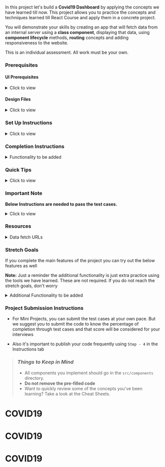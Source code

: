 In this project let's build a **Covid19 Dashboard** by applying the concepts we have learned till now. This project allows you to practice the concepts and techniques learned till React Course and apply them in a concrete project.

You will demonstrate your skills by creating an app that will fetch data from an internal server using a **class component**, displaying that data, using **component lifecycle** methods, **routing** concepts and adding responsiveness to the website.

This is an individual assessment. All work must be your own.

### Prerequisites

#### UI Prerequisites

<details>
<summary>Click to view</summary>

- What is Figma?
  - Figma is a vector graphics editor and prototyping tool which is primarily web-based. You can check more info on the <a href="https://www.figma.com/" target="_blank">Website</a>
- Create a Free account in Figma
  - Kindly follow the instructions as shown in <a href="https://www.youtube.com/watch?v=hrHL2VLMl7g" target="_blank">this</a> video to create a Free Figma account. Watch the video upto **00:55**
- How to Check CSS in Figma?
  - Kindly follow the instructions as shown in <a href="https://youtu.be/B242nuM3y2s?t=80" target="_blank">this</a> video to check CSS in the Figma screen. Watch the video upto **02:45**
- Export Images in Figma screen

  - Kindly follow the instructions as shown in <a href="https://www.youtube.com/watch?v=NpzL1MONwaw" target="_blank">this</a> video to export images from the Figma screen
  - Click on the Export button to get Export options as shown in the below image

  <div style="text-align:center;margin:10px 0px 0px 45px;width:200px;">
    <img src="https://assets.ccbp.in/frontend/react-js/figma-export-option.png" />
  </div>

- Upload your exported images from Figma to Cloudinary and get image URLs from Cloudinary. Refer <a href="https://learning.ccbp.in/projects/course?c_id=fe4c935d-3ad5-4bb8-a1a5-9b045ae70010&s_id=2f72d6fe-09a7-4c0a-b0db-196740c853a0&t_id=6535e48d-fb4e-45c4-9654-3da423c79e26" target="_blank">this</a> session for better understanding

</details>

#### Design Files

<details>
<summary>Click to view</summary>

- You can check the **Design Files** for different devices <a href="https://www.figma.com/file/lGl9tRXcsmxicjTITM2A8P/Covid19_Dashboard?node-id=0%3A1" target="_blank" >here</a>

</details>

### Set Up Instructions

<details>
<summary>Click to view</summary>

- Download dependencies by running `npm install`
- Start up the app using `npm start`
</details>

### Completion Instructions

<details>
<summary>Functionality to be added</summary>

The app must have the following functionalities

- Users should be able to navigate to Home, About routes using links in Navbar
- The website should be responsive in mobile view, tablet view as well (Use Media Queries to achieve the responsive website)

- **Home Route**

  - An HTTP GET request should be made to the Home Route API URL
    - **_Loader_** should be displayed while fetching the data
    - After the data is fetched successfully,
      - Stats of **Confirmed**, **Active**, **Recovered**, **Deceased** cases of **India** should be equal to the respective data received from the response
      - List of State/UT should be displayed with corresponding **Confirmed**, **Active**, **Recovered**, **Deceased** cases count
      - When the **Ascending Icon** (**FcGenericSortingAsc** react-icon) is clicked, then the list of State/UT should be sorted with **Ascending Order** based on State/UT name
      - When the **Descending Icon** (**FcGenericSortingDesc** react-icon) is clicked, then the list of State/UT should be sorted with **Descending Order** based on State/UT name
  - Footer should be displayed as shown in the Figma

- **Search Functionality**

  - Search should be case **insensitive**. This means Searching for `AN` or `an` or `An` should give the same search results
  - When the State/UT is searched by using the State/UT name, then the list of State/UT names matched with the search text should be displayed
  - When the Specific State/UT is clicked in the searched State/UT, then the page should be navigated to the Specific State/UT

- **State-Specific Route**

  - An HTTP GET request should be made to the State-Specific Route API URL
    - **_Loader_** should be displayed while fetching the data
    - After the data is fetched successfully,
      - State name and last updated date should be equal to the State name received from the response
      - Stats of **Confirmed**, **Active**, **Recovered**, **Deceased** cases of specific state should be equal to the respective data received from the response
      - Tested count should be equal to the tested count received from the response
      - Initially districts with Descending order of their **Confirmed Cases** should be displayed in the Top Districts
      - When the **Active Cases** card is clicked, then the Top Districts and **Bar Graph** should be changed to **Descending order** by their **Active Cases** count
      - When the **Confirmed Cases** card is clicked, then the Top Districts and **Bar Graph** should be changed to **Descending order** by their **Confirmed Cases** count
      - When the **Recovered Cases** card is clicked, then the Top Districts and **Bar Graph** should be changed to **Descending order** by their **Recovered Cases** count
      - When the **Deceased Cases** card is clicked, then the Top Districts and **Bar Graph** should be changed to **Descending order** by their **Deceased Cases** count
      - **Bar Graph** should be displayed with the last 10 days of Covid19 cases data
      - Initially for Spread Trends, **Daily Data** should be displayed
    - Footer should be displayed as shown in the Figma

- **Not Found Route**

  - When a random path is provided in the URL, then the page should be navigated to the Not Found Route

- **About Route**

  - An HTTP GET request should be made to the About Route API URL
    - **_Loader_** should be displayed while fetching the data
    - After the data is fetched successfully, the response received should be displayed
    - List of **faqs** should be displayed
    - Footer should be displayed as shown in the Figma

- **Header**

  - When the **COVID19INDIA** heading element in the Header is clicked, then the page should be navigated to the Home Route
  - When the **Home** link in the Header is clicked, then the page should be navigated to the Home Route
  - When the **About** link in the Header is clicked, then the page should be navigated to the My About Route

</details>

### Quick Tips

<details>
<summary>Click to view</summary>

- Conversion of Object items to Array Items <a href="https://codesandbox.io/s/conversion-of-object-items-to-array-items-vyy1s" target="_blank">CodeSandbox</a>
- Use React Charts package to implement given charts
  - React charts <a href="https://www.npmjs.com/package/recharts" target="_blank" >Documentation</a>.
  - Line chart and Bar Chart implementation <a href="https://codesandbox.io/s/line-chart-and-bar-chart-implementation-forked-vghxj?file=/src/App.js" target="_blank">CodeSandbox</a>
  - Multi area chart implementation <a href="https://codesandbox.io/s/multi-area-chart-implementation-dkhyc?file=/src/App.js" target="_blank">CodeSandbox</a>
- Implement Select fields using this package
  - React select <a href="https://www.npmjs.com/package/react-select/v/2.4.3" target="_blank">Documentation</a>
  - React select implementation <a href="https://codesandbox.io/s/react-select-dropdown-example-forked-4ssev" target="_blank">CodeSandbox</a>
- Usage of extracting date wise stats <a href="https://codesandbox.io/s/getting-specific-state-datewise-data-j4vus" target="_blank">CodeSandbox</a>

</details>

### Important Note

**Below Instructions are needed to pass the test cases.**

<details>
<summary>Click to view</summary>

- **Note:**

  - Don't use any third-party packages other than packages mentioned in the **Quick Tips**

  - For Mini Projects, you have to use normal HTML elements to style the React Components. Usage of `styled-components` (CSS in JS) to style React components are not supported in Mini Projects. Test cases won't be passed, if you use styled-components

  - Refer to the below Example for the usage of `testid` in the HTML elements

    - Example: `<div testid="countryWideConfirmedCases" className="country-wide-confirmed-cases"/>`

  - Get all states data from the response of Get Countrywide covid19 cases API by mapping the state's list that we have provided you in the App.js file

  - If you receive any type of covid19 cases count of a state as undefined from the API call, store that value as 0

  - Example:- You have received the confirmed cases count, population for the State Goa as undefined so instead of storing undefined store confirmed cases of Goa as 0. Like this for all states and districts store 0 if you receive any count as undefined

  - Your code will contain a `Counter` Component in the path `src/components` you can modify the component based on your use case or you can ignore it

  - Formulae for active cases `activeCases = confirmedCases-(recoveredCases+deceasedCases)`

  - Adding individual states Covid19 data will give you national wide Covid19 data

  - **Don't wrap** the `Bar Chart` or `Line Chart` with `ResponsiveContainer`

- Routes:

  - The Home Route should contain the pathname as `/`

  - The State-specific Route should contain the pathname as `/state/:stateCode`

    - **Note:** use the particular state code in place of id

  - The About Route should contain the pathname as `/about`

- Header:

  - Your code should contain a `Header` Component in the path `src/components`

- Footer:

  - Your code should contain a `Footer` Component in the path `src/components`

  - The Footer component should consist of all social icons from the `react-icons` third-party library

  - The Footer component should consist of the `VscGithubAlt` react icon

  - The Footer component should consist of the `FiInstagram` react icon

  - The Footer component should consist of the `FaTwitter` react icon

- Home Route:

  - The Loader container should contain the test id with value as `homeRouteLoader`

  - The States Search results unordered list should contain the test id with value as `searchResultsUnorderedList`

  - The Search bar should contain the `BsSearch` react icon

  - The State Search results list item should contain a `BiChevronRightSquare` react icon

  - The Confirmed cases card should contain the test id with value as `countryWideConfirmedCases`

  - The Confirmed cases image in the Confirmed cases container should contain the alt text as `country wide confirmed cases pic`

  - The Recovered cases card should contain the test id with value as `countryWideRecoveredCases`

  - The Recovered cases image in the Recovered cases container should contain the alt text as `country wide recovered cases pic`

  - The Active cases card should contain the test id with value as `countryWideActiveCases`

  - The Active cases image in the Active cases container should contain the alt text as `country wide active cases pic`

  - The Deceased cases card should contain the test id with value as `countryWideDeceasedCases`

  - The Deceased cases image in the Deceased cases container should contain the alt text as `country wide deceased cases pic`

  - The Statewise covid19 data table should contain the test id with value as `stateWiseCovidDataTable`

  - The `FcGenericSortingAsc` react icon should be wrapped with an HTML button element and the Button should contain the test id value as `ascendingSort`

  - The `FcGenericSortingDesc` react icon should be wrapped with an HTML button element and the Button should contain the test id value as `descendingSort`

  - Example:

    ```html
    <button type="button" testid="ascendingSort">
      <FcGenericSortingDesc />
    </button>
    ```

  - Place the ascending sort icon and descending sort icon in an HTML container element with the test id attribute value `stateWiseCovidDataTable`

  - Place the total countrywide confirmed cases count, the text `Confirmed` and the image of the confirmed case inside of the HTML container element with the test id attribute value `countryWideConfirmedCases`

  - Place the total countrywide active cases count, the text `Active` and the image of the active case inside of the HTML container element with the test id attribute value `countryWideActiveCases`

  - Place the total countrywide recovered cases count, the text `Recovered` and the image of the recovered case inside of the HTML container element with the test id attribute value `countryWideRecoveredCases`

  - Place the total countrywide deceased cases count, the text `Deceased` and the image of the deceased case inside of the HTML container element with the test id attribute value `countryWideDeceasedCases`

  - Wrap all the list items of the HTML unordered list element with the test id attribute value `searchResultsUnorderedList` with Link from `react-router-dom`

- State-specific Route

  - **NOTE:** Wrap all the Line charts with an HTML container element and assign test id attribute value as `lineChartsContainer` to that HTML container element

  - The GET State details API Loader container should contain the test id with value as `stateDetailsLoader`

  - The GET Timeline details API Loader container should contain the test id with value as `timelinesDataLoader`

  - The State-specific Confirmed cases card should contain the test id value as `stateSpecificConfirmedCasesContainer`

  - The State-specific confirmed cases image should contain the alt text as `state specific confirmed cases pic`

  - The State-specific Active cases card should contain the test id value as `stateSpecificActiveCasesContainer`

  - The State-specific confirmed cases image should contain the alt text as `state specific active cases pic`

  - The State-specific Recovered cases card should contain the test id value as `stateSpecificRecoveredCasesContainer`

  - The State-specific confirmed cases image should contain the alt text as `state specific recovered cases pic`

  - The State-specific Deceased cases card should contain the test id value as `stateSpecificDeceasedCasesContainer`

  - The State-specific confirmed cases image should contain the alt text as `state specific deceased cases pic`

  - Place the total State-specific confirmed cases count, the text `Confirmed` and the image of the confirmed case inside of the HTML container element with the test id attribute value `stateSpecificConfirmedCasesContainer`

  - Place the total State-specific active cases count, the text `Active` and the image of the active case inside of the HTML container element with the test id attribute value `stateSpecificActiveCasesContainer`

  - Place the total State-specific recovered cases count, the text `Recovered` and the image of the recovered case inside of the HTML container element with the test id attribute value `stateSpecificRecoveredCasesContainer`

  - Place the total State-specific deceased cases count, the text `Deceased` and the image of the deceased case inside of the HTML container element with the test id attribute value `stateSpecificDeceasedCasesContainer`

  - The Top Districts unordered list should contain the test id attribute with value as `topDistrictsUnorderedList`

- About Route

  - The Loader container should contain the test id value as `aboutRouteLoader`

  - The Faqs unordered list should contain the test id value as `faqsUnorderedList`

</details>

### Resources

<details>
<summary>Data fetch URLs</summary>

- Home Route:

  - Get stats of confirmed, active, recovered, deceased cases state wise (<u>sum of state wise data will give you national wise data</u>) :

    ```js
    'https://apis.ccbp.in/covid19-state-wise-data'

    ```

- State-Specific Route:

  - Get tested count, last updated date and stats of confirmed, active,recovered, deceased cases in specific states:

    ```js
    'https://apis.ccbp.in/covid19-state-wise-data'
    //(the response contains stats of all the States, you can use a state code (Ex:- "AP") to get specific state stats.)

    ```

  - Get districts (sort to show Top Districts):

    ```js
    'https://apis.ccbp.in/covid19-state-wise-data'
    //(the response contains stats of all the States, you can use a state code (Ex:- "AP") to get specific state stats.)

    ```

  - Sample Response for the API Url `https://apis.ccbp.in/covid19-state-wise-data`:

    ```json
    {
    "AP":{
      "districts":{
         "Anantapur":{
            "total":{
               "confirmed":157823,
               "deceased":1093,
               "recovered":156679,
               "tested":787085,
               "vaccinated1":2659813,
               "vaccinated2":1556657
            }
         }
      },
      "meta":{
         "date":"2021-10-28",
         "last_updated":"2021-10-28T20:20:18+05:30",
         "population":397000,
         "tested":{
            "date":"2021-10-27",
            "source":"https://dhs.andaman.gov.in/NewEvents/847.pdf"
         }
      },
      "total":{
         "confirmed":7651,
         "deceased":129,
         "recovered":7516,
         "tested":592748,
         "vaccinated1":293644,
         "vaccinated2":195689
      }
    }
      {...}
     }
    ```

  - Get timelines to show spread trends (use timelines data for rendering Bar chart, Line chart and other recharts by date-wise):

    ```js
    'https://apis.ccbp.in/covid19-timelines-data/AP'
    //(change state code in URL for other states)

    //(or)

    'https://apis.ccbp.in/covid19-timelines-data'
    //(the response contains stats of all the States, you can use a state code (Ex:- "AP") to get specific state stats.)

    ```

  - Sample Response

    ```json
    {
      "AN": {
        "dates": {
          "2021-09-09": {
            "total": {
              "confirmed": 7577,
              "deceased": 129,
              "recovered": 7441,
              "tested": 508157,
              "vaccinated1": 267126,
              "vaccinated2": 112124
            }
          },
          "2021-09-09": {...}
        }
      }
    }
    ```

- About Route:

  - Get faqs:

    ```js
    'https://apis.ccbp.in/covid19-faqs'

    ```

  - Sample Response

    ```json
    {
      "faq": [
        {
          "answer": "No.",
          "category": "General",
          "qno": "1",
          "question": "Are you official?"
        }
      ]
    }
    ```

    </details>

### Stretch Goals

If you complete the main features of the project you can try out the below features as well

**Note:** Just a reminder the additional functionality is just extra practice using the tools we have learned. These are not required. If you do not reach the stretch goals, don't worry

<details>
<summary>Additional Functionality to be added</summary>

- Users should be able to see Themes (Light & Dark) in Navbar
- **State-Specific Route**

  - India Map with Specific State should be highlighted

- **Vaccination Details Route**

  - An HTTP GET request should be made to the **Vaccination Details API URL**
    - **_Loader_** should be displayed while fetching the data
    - After the data is fetched successfully, the response received should be displayed
      - Page should contain the dropdowns to select state and district
      - Page should contain the sites Conducting Vaccination, total Registrations, Total Vaccination Doses sections
      - Page should contain the Vaccination Trends for both by **Doses** and **Ages** section

- **Data Fetch URLs**

  - **Vaccination Details Route:**

    - Get states data:

      ```js
      'https://apis.ccbp.in/covid19-state-ids'

      ```

    - Get Districts data (state specific):

      ```js
      'https://apis.ccbp.in/covid19-districts-data/2'
      //(change state id in URL)

      ```

    - Get sites conducting vaccination, total registrations, total vaccination, vaccination trends, vaccination - category, vaccination by age Details:

      ```js
      'https://apis.ccbp.in/covid19-vaccination-data'
      //(change date in URL)

      ```

</details>

### Project Submission Instructions

- For Mini Projects, you can submit the test cases at your own pace. But we suggest you to submit the code to know the percentage of completion through test cases and that score will be considered for your interviews

- Also it's important to publish your code frequently using `Step - 4` in the Instructions tab

> ### _Things to Keep in Mind_
>
> - All components you implement should go in the `src/components` directory.
> - **Do not remove the pre-filled code**
> - Want to quickly review some of the concepts you’ve been learning? Take a look at the Cheat Sheets.
# COVID19
# COVID19
# COVID19
